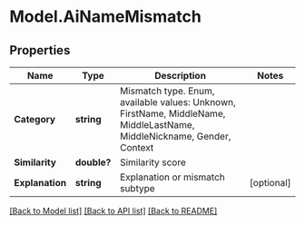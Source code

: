 # Model.AiNameMismatch
## Properties
Name | Type | Description | Notes
------------ | ------------- | ------------- | -------------
**Category** | **string** | Mismatch type. Enum, available values: Unknown, FirstName, MiddleName, MiddleLastName, MiddleNickname, Gender, Context | 
**Similarity** | **double?** | Similarity score              | 
**Explanation** | **string** | Explanation or mismatch subtype              | [optional] 



[[Back to Model list]](README.md#documentation-for-models) [[Back to API list]](README.md#documentation-for-api-endpoints) [[Back to README]](README.md)


